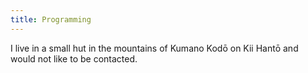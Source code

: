 ```yaml
---
title: Programming
---
```


I live in a small hut in the mountains of Kumano Kodō on Kii Hantō and would not
like to be contacted.

